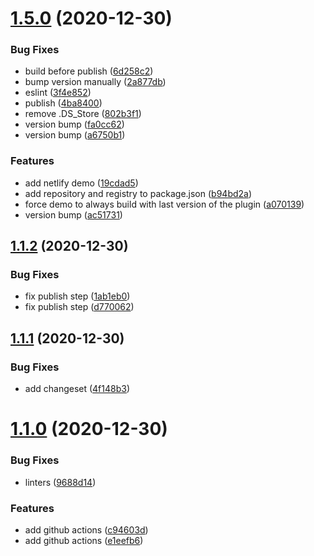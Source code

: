 # [1.5.0](https://github.com/vlaraort/addon-screen-reader/compare/v1.1.2...v1.5.0) (2020-12-30)


### Bug Fixes

* build before publish ([6d258c2](https://github.com/vlaraort/addon-screen-reader/commit/6d258c29fe8e90df08f2944114f9f694405a828a))
* bump version manually ([2a877db](https://github.com/vlaraort/addon-screen-reader/commit/2a877dbf650e91bd63d89929e4fb85d6dff06d3d))
* eslint ([3f4e852](https://github.com/vlaraort/addon-screen-reader/commit/3f4e852636d3f3fc7fca333b6bb155fdda391c41))
* publish ([4ba8400](https://github.com/vlaraort/addon-screen-reader/commit/4ba8400328683c31507ab67dd571b216d6bce4ad))
* remove .DS_Store ([802b3f1](https://github.com/vlaraort/addon-screen-reader/commit/802b3f11de18e86380cb9faeb4b65e268c9478ad))
* version bump ([fa0cc62](https://github.com/vlaraort/addon-screen-reader/commit/fa0cc626babe8dccad3faf807110e6579be49b1e))
* version bump ([a6750b1](https://github.com/vlaraort/addon-screen-reader/commit/a6750b1596d368923947743ea78f93cb010e3454))


### Features

* add netlify demo ([19cdad5](https://github.com/vlaraort/addon-screen-reader/commit/19cdad570f54ecc26191f4cd8447fc9ddbd29cca))
* add repository and registry to package.json ([b94bd2a](https://github.com/vlaraort/addon-screen-reader/commit/b94bd2a79073a42226980522292904d902c21a55))
* force demo to always build with last version of the plugin ([a070139](https://github.com/vlaraort/addon-screen-reader/commit/a070139df6a5931ccc2eb94182f4845ea9162e24))
* version bump ([ac51731](https://github.com/vlaraort/addon-screen-reader/commit/ac5173180e45423574ab6babc76c6e57bb0813c3))



## [1.1.2](https://github.com/vlaraort/addon-screen-reader/compare/v1.1.1...v1.1.2) (2020-12-30)


### Bug Fixes

* fix publish step ([1ab1eb0](https://github.com/vlaraort/addon-screen-reader/commit/1ab1eb003d9afddb39cb8e29c7a9f7335b605f17))
* fix publish step ([d770062](https://github.com/vlaraort/addon-screen-reader/commit/d7700621e96d4530f3ef42cfb7e9abf2563321f8))



## [1.1.1](https://github.com/vlaraort/addon-screen-reader/compare/v1.1.0...v1.1.1) (2020-12-30)


### Bug Fixes

* add changeset ([4f148b3](https://github.com/vlaraort/addon-screen-reader/commit/4f148b3bdb3f438757e4bd7433248f0cc3ce679a))



# [1.1.0](https://github.com/vlaraort/addon-screen-reader/compare/e1eefb69c78393eff5b76e9794d62881dc1c1bb8...v1.1.0) (2020-12-30)


### Bug Fixes

* linters ([9688d14](https://github.com/vlaraort/addon-screen-reader/commit/9688d14c40d63da217ee2c746180fbe355a2e4ca))


### Features

* add github actions ([c94603d](https://github.com/vlaraort/addon-screen-reader/commit/c94603d7e592d9b3c05d5c1fb3c2e9865a753265))
* add github actions ([e1eefb6](https://github.com/vlaraort/addon-screen-reader/commit/e1eefb69c78393eff5b76e9794d62881dc1c1bb8))




